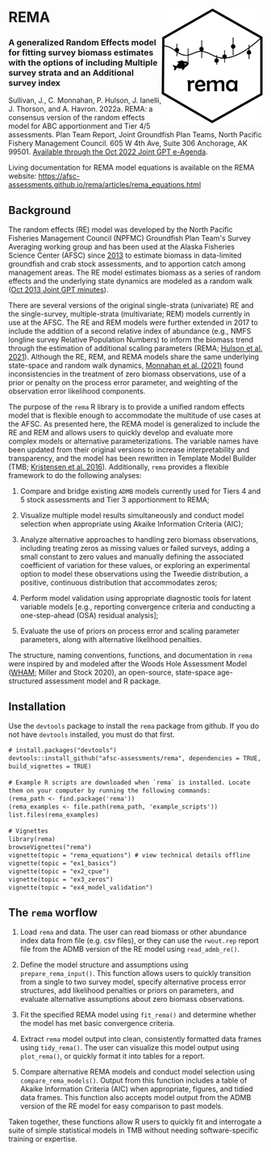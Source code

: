 # REMA <img src="man/figures/logo.png" align="right" alt="" width="200" />
### A generalized Random Effects model for fitting survey biomass estimates with the options of including Multiple survey strata and an Additional survey index 

Sullivan, J., C. Monnahan, P. Hulson, J. Ianelli, J. Thorson, and A. Havron. 2022a. REMA: a consensus version of the random effects model for ABC apportionment and Tier 4/5 assessments. Plan Team Report, Joint Groundfish Plan Teams, North Pacific Fishery Management Council. 605 W 4th Ave, Suite 306 Anchorage, AK 99501. [Available through the Oct 2022 Joint GPT e-Agenda](https://meetings.npfmc.org/CommentReview/DownloadFile?p=eaa760cf-8a4e-4c05-aa98-82615da1982a.pdf&fileName=Tier%204_5%20Random%20Effects.pdf). 

Living documentation for REMA model equations is available on the REMA website: https://afsc-assessments.github.io/rema/articles/rema_equations.html

## Background

The random effects (RE) model was developed by the North Pacific Fisheries Management Council (NPFMC) Groundfish Plan Team's Survey Averaging working group and has been used at the Alaska Fisheries Science Center (AFSC) since [2013](https://github.com/afsc-assessments/SurveyAverageRandomEffects/blob/013c9a937fa0133f594c7d66248677685ae77010/code/re.tpl) to estimate biomass in data-limited groundfish and crab stock assessments, and to apportion catch among management areas. The RE model estimates biomass as a series of random effects and the underlying state dynamics are modeled as a random walk ([Oct 2013 Joint GPT minutes](https://meetings.npfmc.org/CommentReview/DownloadFile?p=11009549-068b-40cf-903d-67f90686db60.pdf&fileName=C4%20c1%20Joint%20Plan%20Team%20Minutes.pdf)). 

There are several versions of the original single-strata (univariate) RE and the single-survey, multiple-strata (multivariate; REM) models currently in use at the AFSC. The RE and REM models were further extended in 2017 to include the addition of a second relative index of abundance (e.g., NMFS longline survey Relative Population Numbers) to inform the biomass trend through the estimation of additional scaling parameters (REMA; [Hulson et al. 2021](https://repository.library.noaa.gov/view/noaa/28174)). Although the RE, REM, and REMA models share the same underlying state-space and random walk dynamics, [Monnahan et al. (2021)](https://meetings.npfmc.org/CommentReview/DownloadFile?p=86098951-a0ed-4021-a4e1-95abe5a357fe.pdf&fileName=Tiers%204%20and%205%20assessment%20considerations.pdf) found inconsistencies in the treatment of zero biomass observations, use of a prior or penalty on the process error parameter, and weighting of the observation error likelihood components.

The purpose of the `rema` R library is to provide a unified random effects model that is flexible enough to accommodate the multitude of use cases at the AFSC. As presented here, the REMA model is generalized to include the RE and REM and allows users to quickly develop and evaluate more complex models or alternative parameterizations. The variable names have been updated from their original versions to increase interpretability and transparency, and the model has been rewritten in Template Model Builder (TMB; [Kristensen et al. 2016](https://www.jstatsoft.org/article/view/v070i05)). Additionally, `rema` provides a flexible framework to do the following analyses:

1.  Compare and bridge existing `ADMB` models currently used for Tiers 4 and 5 stock assessments and Tier 3 apportionment to REMA;

2.  Visualize multiple model results simultaneously and conduct model selection when appropriate using Akaike Information Criteria (AIC);

3.  Analyze alternative approaches to handling zero biomass observations, including treating zeros as missing values or failed surveys, adding a small constant to zero values and manually defining the associated coefficient of variation for these values, or exploring an experimental option to model these observations using the Tweedie distribution, a positive, continuous distribution that accommodates zeros;

4.  Perform model validation using appropriate diagnostic tools for latent variable models [e.g., reporting convergence criteria and conducting a one-step-ahead (OSA) residual analysis];

5.  Evaluate the use of priors on process error and scaling parameter parameters, along with alternative likelihood penalties.

The structure, naming conventions, functions, and documentation in `rema` were inspired by and modeled after the Woods Hole Assessment Model ([WHAM](https://timjmiller.github.io/wham/); Miller and Stock 2020), an open-source, state-space age-structured assessment model and R package.

## Installation

Use the `devtools` package to install the `rema` package from github. If you do not have `devtools` installed, you must do that first.

```
# install.packages("devtools")
devtools::install_github("afsc-assessments/rema", dependencies = TRUE, build_vignettes = TRUE)

# Example R scripts are downloaded when `rema` is installed. Locate them on your computer by running the following commands:
(rema_path <- find.package('rema'))
(rema_examples <- file.path(rema_path, 'example_scripts'))
list.files(rema_examples)

# Vignettes
library(rema)
browseVignettes("rema")
vignette(topic = "rema_equations") # view technical details offline
vignette(topic = "ex1_basics")
vignette(topic = "ex2_cpue")
vignette(topic = "ex3_zeros")
vignette(topic = "ex4_model_validation")
```

## The `rema` worflow

1.  Load `rema` and data. The user can read biomass or other abundance index data from file (e.g. csv files), or they can use the `rwout.rep` report file from the ADMB version of the RE model using `read_admb_re()`.

2.  Define the model structure and assumptions using `prepare_rema_input()`. This function allows users to quickly transition from a single to two survey model, specify alternative process error structures, add likelihood penalties or priors on parameters, and evaluate alternative assumptions about zero biomass observations.

3.  Fit the specified REMA model using `fit_rema()` and determine whether the model has met basic convergence criteria.

4.  Extract `rema` model output into clean, consistently formatted data frames using `tidy_rema()`. The user can visualize this model output using `plot_rema()`, or quickly format it into tables for a report.

5.  Compare alternative REMA models and conduct model selection using `compare_rema_models()`. Output from this function includes a table of Akaike Information Criteria (AIC) when appropriate, figures, and tidied data frames. This function also accepts model output from the ADMB version of the RE model for easy comparison to past models.

Taken together, these functions allow R users to quickly fit and interrogate a suite of simple statistical models in TMB without needing software-specific training or expertise.
